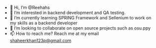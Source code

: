 - 👋 Hi, I’m @Reehahs
- 👀 I’m interested in backend development and QA testing.
- 🌱 I’m currently learning SPRING Framework and Sellenium to work on my skills as a backend developer
- 💞️ I’m looking to collaborate on open source projects such as osu.ppy 
- 📫 How to reach me? Reach me at my email shaheerkhan123p@gmail.com

<!---
Reehahs/Reehahs is a ✨ special ✨ repository because its `README.md` (this file) appears on your GitHub profile.
You can click the Preview link to take a look at your changes.
--->

